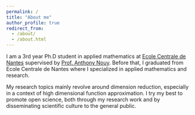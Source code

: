 ```yaml
---
permalink: /
title: "About me"
author_profile: true
redirect_from: 
  - /about/
  - /about.html
---
```


I am a 3rd year Ph.D student in applied mathematics at [Ecole Centrale de Nantes](https://www.ec-nantes.fr/) supervised by [Prof. Anthony Nouy](https://anthony-nouy.github.io/).
Before that, I graduated from Ecole Centrale de Nantes where I specialized in applied mathematics and research.

My research topics mainly revolve around dimension reduction, especially in a context of high dimensional function approximation.
I try my best to promote open science, both through my research work and by disseminating scientific culture to the general public.

